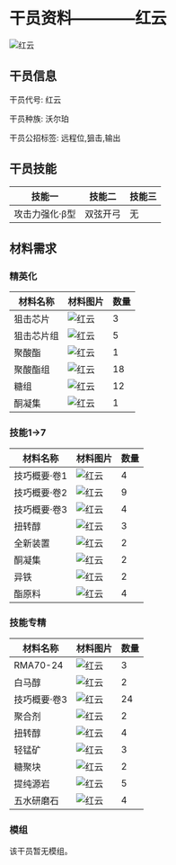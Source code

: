 # 干员资料————红云

![红云](./oprImages/红云.png)

## 干员信息

干员代号: 红云

干员种族: 沃尔珀

干员公招标签: 远程位,狙击,输出

## 干员技能

| 技能一       | 技能二   | 技能三 |
| ------------ | -------- | ------ |
| 攻击力强化·β型 | 双弦开弓 | 无 |

## 材料需求

### 精英化

| 材料名称      | 材料图片 | 数量  |
|---------|---------|-----|
| 狙击芯片 | ![红云](./matIcons/狙击芯片.png)  |   3  |
| 狙击芯片组 | ![红云](./matIcons/狙击芯片组.png)  |   5  |
| 聚酸酯 | ![红云](./matIcons/聚酸酯.png)  |   1  |
| 聚酸酯组 | ![红云](./matIcons/聚酸酯组.png)  |   18  |
| 糖组 | ![红云](./matIcons/糖组.png)  |   12  |
| 酮凝集 | ![红云](./matIcons/酮凝集.png)  |   1  |

### 技能1→7

| 材料名称      | 材料图片 | 数量  |
|---------|---------|-----|
| 技巧概要·卷1 | ![红云](./matIcons/技巧概要·卷1.png)  |   4  |
| 技巧概要·卷2 | ![红云](./matIcons/技巧概要·卷2.png)  |   9  |
| 技巧概要·卷3 | ![红云](./matIcons/技巧概要·卷3.png)  |   4  |
| 扭转醇 | ![红云](./matIcons/扭转醇.png)  |   3  |
| 全新装置 | ![红云](./matIcons/全新装置.png)  |   2  |
| 酮凝集 | ![红云](./matIcons/酮凝集.png)  |   2  |
| 异铁 | ![红云](./matIcons/异铁.png)  |   2  |
| 酯原料 | ![红云](./matIcons/酯原料.png)  |   4  |

### 技能专精

| 材料名称      | 材料图片 | 数量  |
|---------|---------|-----|
| RMA70-24 | ![红云](./matIcons/RMA70-24.png)  |   3  |
| 白马醇 | ![红云](./matIcons/白马醇.png)  |   2  |
| 技巧概要·卷3 | ![红云](./matIcons/技巧概要·卷3.png)  |   24  |
| 聚合剂 | ![红云](./matIcons/聚合剂.png)  |   2  |
| 扭转醇 | ![红云](./matIcons/扭转醇.png)  |   4  |
| 轻锰矿 | ![红云](./matIcons/轻锰矿.png)  |   3  |
| 糖聚块 | ![红云](./matIcons/糖聚块.png)  |   2  |
| 提纯源岩 | ![红云](./matIcons/提纯源岩.png)  |   5  |
| 五水研磨石 | ![红云](./matIcons/五水研磨石.png)  |   4  |

### 模组

该干员暂无模组。
